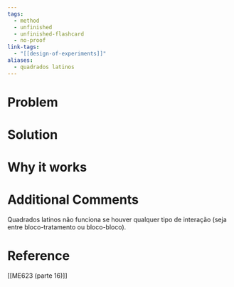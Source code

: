 ```yaml
---
tags:
  - method
  - unfinished
  - unfinished-flashcard
  - no-proof
link-tags:
  - "[[design-of-experiments]]"
aliases:
  - quadrados latinos
---
```

# Problem


# Solution


# Why it works


# Additional Comments
Quadrados latinos não funciona se houver qualquer tipo de interação (seja entre bloco-tratamento ou bloco-bloco).

# Reference
[[ME623 (parte 16)]]




